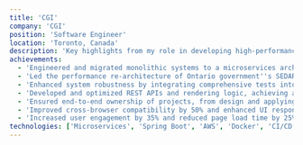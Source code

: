 ```yaml
---
title: 'CGI'
company: 'CGI'
position: 'Software Engineer'
location: 'Toronto, Canada'
description: 'Key highlights from my role in developing high-performance applications and optimizing existing systems'
achievements:
  - 'Engineered and migrated monolithic systems to a microservices architecture using Spring Boot and Docker, reducing deployment time by 40% and enhancing system scalability'
  - 'Led the performance re-architecture of Ontario government''s SEDAR Plus web portal, improving page performance by 70% and achieving 98% WCAG 2.1 accessibility compliance'
  - 'Enhanced system robustness by integrating comprehensive tests into CI/CD pipelines (Jenkins with AWS CodeBuild/CodeDeploy), reducing production issues by 45%'
  - 'Developed and optimized REST APIs and rendering logic, achieving a 40% reduction in latency and a 50% increase in API throughput'
  - 'Ensured end-to-end ownership of projects, from design and applying design patterns to solve complex challenges through to final deployment on AWS infrastructure'
  - 'Improved cross-browser compatibility by 50% and enhanced UI responsiveness by 30% through designing dynamic interfaces with Vue.js and Bootstrap'
  - 'Increased user engagement by 35% and reduced page load time by 25% by researching and developing customized WordPress plugins using JavaScript and PHP'
technologies: ['Microservices', 'Spring Boot', 'AWS', 'Docker', 'CI/CD', 'Jenkins', 'REST API', 'Vue.js', 'JavaScript', 'PHP', 'WordPress', 'Bootstrap', 'Java']
---
```


